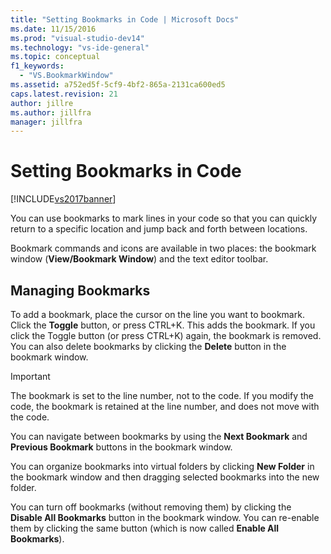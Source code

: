 ```yaml
---
title: "Setting Bookmarks in Code | Microsoft Docs"
ms.date: 11/15/2016
ms.prod: "visual-studio-dev14"
ms.technology: "vs-ide-general"
ms.topic: conceptual
f1_keywords:
  - "VS.BookmarkWindow"
ms.assetid: a752ed5f-5cf9-4bf2-865a-2131ca600ed5
caps.latest.revision: 21
author: jillre
ms.author: jillfra
manager: jillfra
---
```

# Setting Bookmarks in Code
[!INCLUDE[vs2017banner](../includes/vs2017banner.md)]

You can use bookmarks to mark lines in your code so that you can quickly return to a specific location and jump back and forth between locations.

 Bookmark commands and icons are available in two places: the bookmark window (**View/Bookmark Window**) and the text editor toolbar.

## Managing Bookmarks
 To add a bookmark, place the cursor on the line you want to bookmark. Click the **Toggle** button, or press CTRL+K. This adds the bookmark. If you click the Toggle button (or press CTRL+K) again, the bookmark is removed. You can also delete bookmarks by clicking the **Delete** button in the bookmark window.

> [!IMPORTANT]
> The bookmark is set to the line number, not to the code. If you modify the code, the bookmark is retained at the line number, and does not move with the code.

 You can navigate between bookmarks by using the **Next Bookmark** and **Previous Bookmark** buttons in the bookmark window.

 You can organize bookmarks into virtual folders by clicking **New Folder** in the bookmark window and then dragging selected bookmarks into the new folder.

 You can turn off bookmarks (without removing them) by clicking the **Disable All Bookmarks** button in the bookmark window. You can re-enable them by clicking the same button (which is now called **Enable All Bookmarks**).
